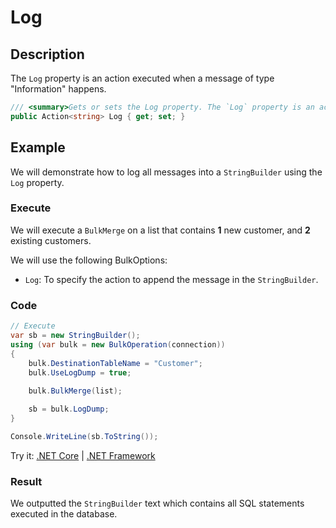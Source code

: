 # Log

## Description

The `Log` property is an action executed when a message of type "Information" happens.

```csharp
/// <summary>Gets or sets the Log property. The `Log` property is an action executed when a message of type "Information" happens.</summary>
public Action<string> Log { get; set; }
```

## Example

We will demonstrate how to log all messages into a `StringBuilder` using the `Log` property.

### Execute

We will execute a `BulkMerge` on a list that contains **1** new customer, and **2** existing customers.

We will use the following BulkOptions:
- `Log`: To specify the action to append the message in the `StringBuilder`.

### Code

```csharp
// Execute
var sb = new StringBuilder();
using (var bulk = new BulkOperation(connection))
{
    bulk.DestinationTableName = "Customer";
    bulk.UseLogDump = true;
    
    bulk.BulkMerge(list);

    sb = bulk.LogDump;
}

Console.WriteLine(sb.ToString());
```

Try it: [.NET Core](https://dotnetfiddle.net/DWR7q3) | [.NET Framework](https://dotnetfiddle.net/mOBlhf)

### Result

We outputted the `StringBuilder` text which contains all SQL statements executed in the database.
